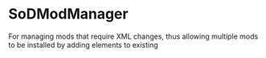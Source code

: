 # SoDModManager
For managing mods that require XML changes, thus allowing multiple mods to be installed by adding elements to existing
